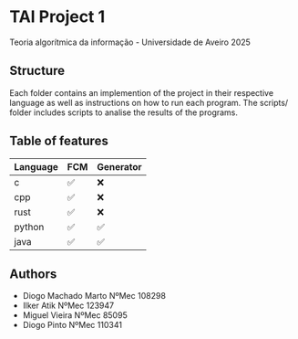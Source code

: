 # TAI Project 1

Teoria algorítmica da informação - Universidade de Aveiro 2025

## Structure

Each folder contains an implemention of the project in their respective language as well as instructions on how to run each program. The scripts/ folder includes scripts to analise the results of the programs.

## Table of features

| Language | FCM | Generator |
| -------- | --- | --------- |
| c        | ✅ | ❌        |
| cpp      | ✅ | ❌        |
| rust     | ✅ | ❌        |
| python   | ✅ | ✅        |
| java     | ✅ | ✅        |

## Authors

- Diogo Machado Marto NºMec 108298
- Ilker Atik NºMec 123947
- Miguel Vieira NºMec 85095
- Diogo Pinto NºMec 110341